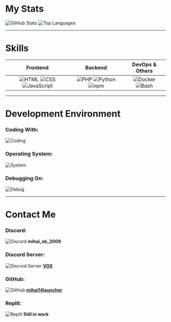 # **My Stats**
![GitHub Stats](https://mihai14launcher-readme.vercel.app/api?username=mihai14launcher&langs_count=50&show_icons=true&theme=tokyonight)
![Top Languages](https://mihai14launcher-readme.vercel.app/api/top-langs/?username=mihai14launcher&hide_progress=false&langs_count=50&theme=tokyonight&layout=compact)

---

# **Skills**
| **Frontend** | **Backend** | **DevOps & Others** |
|:------------:|:-----------:|:-------------------:|
| ![HTML](https://skillicons.dev/icons?i=html&theme=dark) ![CSS](https://skillicons.dev/icons?i=css&theme=dark) ![JavaScript](https://skillicons.dev/icons?i=js&theme=dark)  | ![PHP](https://skillicons.dev/icons?i=php&theme=dark) ![Python](https://skillicons.dev/icons?i=python&theme=dark) ![npm](https://skillicons.dev/icons?i=npm&theme=dark) | ![Docker](https://skillicons.dev/icons?i=docker&theme=dark) ![Bash](https://skillicons.dev/icons?i=bash&theme=dark) |

---

# **Development Environment**
### **Coding With:**
![Coding](https://skillicons.dev/icons?i=vscode,visualstudio&theme=dark)

### **Operating System:**
![System](https://skillicons.dev/icons?i=windows&theme=dark)

### **Debugging On:**
![Debug](https://skillicons.dev/icons?i=windows,ubuntu,debian,kali&theme=dark)

---

# **Contact Me**
### **Discord:**
![Discord](https://skillicons.dev/icons?i=discord&theme=dark) **mihai_sb_2009**

### **Discord Server:**
![Discord Server](https://skillicons.dev/icons?i=discord&theme=dark) **[VOX](https://discord.gg/PXTtxEK7g8)**

### **GitHub:**
![GitHub](https://skillicons.dev/icons?i=github&theme=dark) **[mihai14launcher](https://github.com/mihai14launcher)**

### **Replit:**
![Replit](https://skillicons.dev/icons?i=replit&theme=dark) **Still in work**
